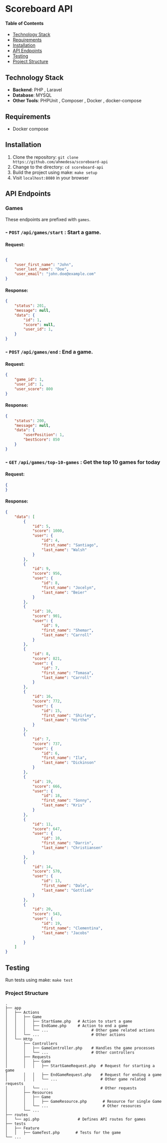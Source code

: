 # Scoreboard API

#### Table of Contents

- [Technology Stack](#Technology-Stack)
- [Requirements](#Requirements)
- [Installation](#installation)
- [API Endpoints](#api-endpoints)
- [Testing](#testing)
- [Project Structure](#Project-Structure)


## Technology Stack

- **Backend**: PHP , Laravel
- **Database**: MYSQL
- **Other Tools**: PHPUnit , Composer , Docker , docker-compose

## Requirements

- Docker compose


## Installation

1. Clone the repository: `git clone https://github.com/ahmedesa/scoreboard-api`
2. Change to the directory: `cd scoreboard-api`
3. Build the project using make: `make setup`
4. Visit `localhost:8080` in your browser

## API Endpoints

### Games

These endpoints are prefixed with `games`.

### - `POST` `/api/games/start` : Start a game.

#### Request:

```json

{
    "user_first_name": "John",
    "user_last_name": "Doe",
    "user_email": "john.doe@example.com"
}

```

#### Response:

```json
{
    "status": 201,
    "message": null,
    "data": {
        "id": 1,
        "score": null,
        "user_id": 1,
    }
}


```

### - `POST` `/api/games/end` : End a game.

#### Request:

```json
{
    "game_id": 1,
    "user_id": 1,
    "user_score": 800
}
```

#### Response:

```json
{
    "status": 200,
    "message": null,
    "data": {
        "userPosition": 1,
        "bestScore": 850
    }
}
```

### - `GET` `/api/games/top-10-games` : Get the top 10 games for today

#### Request:

```json
{
}
```

#### Response:

```json
{
    "data": [
        {
            "id": 5,
            "score": 1000,
            "user": {
                "id": 4,
                "first_name": "Santiago",
                "last_name": "Walsh"
            }
        },
        {
            "id": 9,
            "score": 956,
            "user": {
                "id": 8,
                "first_name": "Jocelyn",
                "last_name": "Beier"
            }
        },
        {
            "id": 10,
            "score": 901,
            "user": {
                "id": 9,
                "first_name": "Shemar",
                "last_name": "Carroll"
            }
        },
        {
            "id": 8,
            "score": 821,
            "user": {
                "id": 7,
                "first_name": "Tomasa",
                "last_name": "Carroll"
            }
        },
        {
            "id": 16,
            "score": 772,
            "user": {
                "id": 15,
                "first_name": "Shirley",
                "last_name": "Hirthe"
            }
        },
        {
            "id": 7,
            "score": 737,
            "user": {
                "id": 6,
                "first_name": "Ila",
                "last_name": "Dickinson"
            }
        },
        {
            "id": 19,
            "score": 666,
            "user": {
                "id": 18,
                "first_name": "Sonny",
                "last_name": "Kris"
            }
        },
        {
            "id": 11,
            "score": 647,
            "user": {
                "id": 10,
                "first_name": "Darrin",
                "last_name": "Christiansen"
            }
        },
        {
            "id": 14,
            "score": 570,
            "user": {
                "id": 13,
                "first_name": "Dale",
                "last_name": "Gottlieb"
            }
        },
        {
            "id": 20,
            "score": 543,
            "user": {
                "id": 19,
                "first_name": "Clementina",
                "last_name": "Jacobs"
            }
        }
    ]
}
```

## Testing

Run tests using make: `make test`

### Project Structure

```
.
├── app
│   ├── Actions
│   │   ├── Game
│   │   │   ├── StartGame.php   # Action to start a game
│   │   │   ├── EndGame.php     # Action to end a game
│   │   │   └── ...                   # Other game related actions
│   │   └── ...                       # Other actions
│   └── Http
│       ├── Controllers
│       │   ├── GameController.php    # Handles the game processes
│       │   └── ...                   # Other controllers
│       ├── Requests
│       │   ├── Game
│       │   │   ├── StartGameRequest.php  # Request for starting a game
│       │   │   ├── EndGameRequest.php    # Request for ending a game
│       │   │   └── ...                   # Other game related requests
│       │   └── ...                       # Other requests
│       ├── Resources
│       │   ├── Game
│       │   │   ├── GameResource.php       # Resource for single Game
│       │   └── ...                        # Other resources
│       └── ...
├── routes
│   └── api.php                 # Defines API routes for games
├── tests
│   ├── Feature
│   │   ├── GameTest.php       # Tests for the game
└── ...
```
